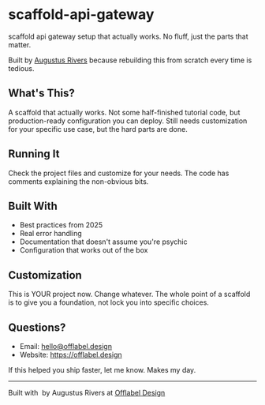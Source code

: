 # scaffold-api-gateway

scaffold api gateway setup that actually works. No fluff, just the parts that matter.

Built by [Augustus Rivers](https://offlabel.design) because rebuilding this from scratch every time is tedious.

## What's This?

A scaffold that actually works. Not some half-finished tutorial code,
but production-ready configuration you can deploy. Still needs customization
for your specific use case, but the hard parts are done.

## Running It

Check the project files and customize for your needs. The code has comments
explaining the non-obvious bits.

## Built With

- Best practices from 2025
- Real error handling 
- Documentation that doesn't assume you're psychic
- Configuration that works out of the box

## Customization

This is YOUR project now. Change whatever. The whole point of a scaffold
is to give you a foundation, not lock you into specific choices.

## Questions?

- Email: hello@offlabel.design
- Website: https://offlabel.design

If this helped you ship faster, let me know. Makes my day.

---

Built with ️ by Augustus Rivers at [Offlabel Design](https://offlabel.design)
